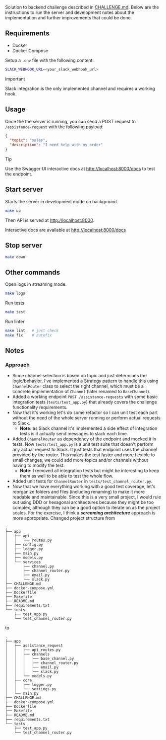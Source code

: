 Solution to backend challenge described in [CHALLENGE.md](CHALLENGE.md).
Below are the instructions to run the server and development notes about the implementation and further improvements that could be done.

## Requirements

- Docker
- Docker Compose

Setup a `.env` file with the following content:

```bash
SLACK_WEBHOOK_URL=<your_slack_webhook_url>
```

> [!IMPORTANT]
> Slack integration is the only implemented channel and requires a working hook.

## Usage

Once the the server is running, you can send a POST request to `/assistance-request` with the following payload:

```json
{
  "topic": "sales",
  "description": "I need help with my order"
}
```

> [!TIP]
> Use the Swagger UI interactive docs at [http://localhost:8000/docs](http://localhost:8000/docs) to test the endpoint.

## Start server

Starts the server in development mode on background.

```bash
make up
```

Then API is served at [http://localhost:8000](http://localhost:8000).

Interactive docs are available at [http://localhost:8000/docs](http://localhost:8000/docs)

## Stop server

```bash
make down
```

## Other commands

Open logs in streaming mode.

```bash
make logs
```

Run tests

```bash
make test
```

Run linter


```bash
make lint   # just check
make fix    # autofix
```

## Notes

### Approach

- Since channel selection is based on topic and just determines the logic/behavior, I've implemented a Strategy pattern to handle this using `ChannelRouter` class to select the right channel, which must be a concrete implementation of `Channel` (later renamed to `BaseChannel`).
- Added a working endpoint `POST /assistance-requests` with some basic integration tests (`tests/test_app.py`) that already covers the challenge functionality requirements.
- Now that it's working let's do some refactor so I can unit test each part without the need of the whole server running or perform actual requests to Slack.
  - **Note:** as Slack channel it's implemented a side effect of integration tests is it actually send messages to slack each time.
- Added `ChannelRouter` as dependency of the endpoint and mocked it in tests. Now `tests/test_app.py` is a unit test suite that doesn't perform any actual request to Slack. It just tests that endpoint uses the channel provided by the router. This makes the test faster and more flexible to small changes, we could add more topics and/or channels without having to modify the test.
  - **Note:** I removed all integration tests but might be interesting to keep them as well to be able to test the whole flow.
- Added unit tests for `ChannelRouter` in `tests/test_channel_router.py`.
- Now that we have everything working with a good test coverage, let's reorganize folders and files (including renaming) to make it more readable and maintainable. Since this is a very small project, I would rule out using DDD or hexagonal architectures because they might be too complex, although they can be a good option to iterate on as the project scales. For the exercise, I think a ***screaming architecture*** approach is more appropriate.
Changed project structure from

```
.
├── app
│   ├── api
│   │   └── routes.py
│   ├── config.py
│   ├── logger.py
│   ├── main.py
│   ├── models.py
│   └── services
│       ├── channel.py
│       ├── channel_router.py
│       ├── email.py
│       └── slack.py
├── CHALLENGE.md
├── docker-compose.yml
├── Dockerfile
├── Makefile
├── README.md
├── requirements.txt
└── tests
    ├── test_app.py
    └── test_channel_router.py

```

to

```
.
├── app
│   ├── assistance_request
│   │   ├── api_routes.py
│   │   ├── channels
│   │   │   ├── base_channel.py
│   │   │   ├── channel_router.py
│   │   │   ├── email.py
│   │   │   └── slack.py
│   │   └── models.py
│   ├── core
│   │   ├── logger.py
│   │   └── settings.py
│   └── main.py
├── CHALLENGE.md
├── docker-compose.yml
├── Dockerfile
├── Makefile
├── README.md
├── requirements.txt
└── tests
    ├── test_app.py
    └── test_channel_router.py

```

